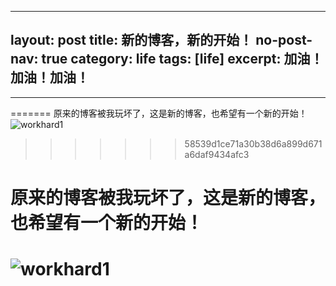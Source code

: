 ----------------------------------------------------------------
layout: post
title:  新的博客，新的开始！
no-post-nav: true
category: life
tags: [life]
excerpt: 加油！加油！加油！
-----------------------------------------------------------------

------

=======
原来的博客被我玩坏了，这是新的博客，也希望有一个新的开始！![workhard1](https://angrycow1111.github.io/assets/images/2018/life/workhard1.jpg)
>>>>>>> 58539d1ce71a30b38d6a899d671a6daf9434afc3


# 原来的博客被我玩坏了，这是新的博客，也希望有一个新的开始！

# ![workhard1](https://angrycow1111.github.io/assets/images/2018/life/workhard1.jpg)


